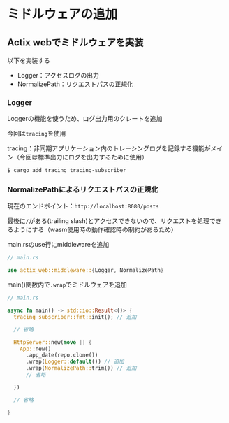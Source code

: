 # ミドルウェアの追加

## Actix webでミドルウェアを実装

以下を実装する

- Logger：アクセスログの出力
- NormalizePath：リクエストパスの正規化

### Logger
    
Loggerの機能を使うため、ログ出力用のクレートを追加

今回は`tracing`を使用

tracing：非同期アプリケーション内のトレーシングログを記録する機能がメイン（今回は標準出力にログを出力するために使用）

```bash
$ cargo add tracing tracing-subscriber
```
    
### NormalizePathによるリクエストパスの正規化
    
現在のエンドポイント：`http://localhost:8080/posts` 

最後に`/`がある(trailing slash)とアクセスできないので、リクエストを処理できるようにする（wasm使用時の動作確認時の制約があるため）

main.rsのuse行にmiddlewareを追加

```rust
// main.rs

use actix_web::middleware::{Logger, NormalizePath}
```

main()関数内で`.wrap`でミドルウェアを追加

```rust
// main.rs

async fn main() -> std::io::Result<()> {
  tracing_subscriber::fmt::init(); // 追加

  // 省略

  HttpServer::new(move || {
    App::new()
      .app_date(repo.clone())
      .wrap(Logger::default()) // 追加
      .wrap(NormalizePath::trim()) // 追加
      // 省略

  })

  // 省略

}
```